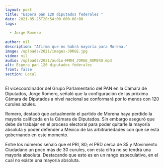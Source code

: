 ```yaml
---
layout: post
title: "Espera pan 120 diputados federales "
date: 2021-05-25T20:54:00.000-06:00
tags:
  
  - Jorge Romero
  
author: nil
description: "Afirma que no habrá mayoría para Morena."
image: /uploads/2021/images-JORGE.jpg
video: nil
audio: /uploads/2021/audio-MM04_JORGE_ROMERO.mp3
alt: Espera pan 120 diputados federales 
front: false
section: Local
---
```


El vicecoordinador del Grupo Parlamentario del PAN en la Cámara de Diputados, Jorge Romero, señaló que la configuración de las próxima Cámara de Diputados a nivel nacional se conformará por lo menos con 120 curules azules.

Romero, destacó que actualmente el partido de Morena haya perdido la mayoría calificada en la Cámara de Diputados. Sin embargo aseguró que debe de trabajar en el proceso electoral para poder quitarle la mayoría absoluta y poder defender a México de las arbitrariedades con que se está gobernando en este momento.

Entre los números señaló que el PRI, 80; el PRD cerca de 35 y Movimiento Ciudadano un poco más de 30 curules, con esta cifra no se tendrá una mayoría absoluta. Destacando que esto es en un rango especulativo, en el cual no existe una mayoría absoluta.
